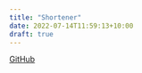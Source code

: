 ```yaml
---
title: "Shortener"
date: 2022-07-14T11:59:13+10:00
draft: true
---
```


[GitHub](https://github.com/dbut2/shortener)

